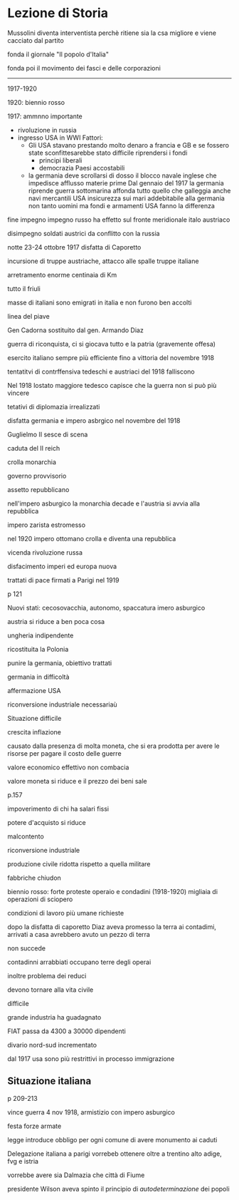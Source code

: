 # Lezione di Storia


Mussolini diventa interventista perchè ritiene sia la csa migliore e viene cacciato dal partito

fonda il giornale "Il popolo d'Italia"

fonda poi il movimento dei fasci e delle corporazioni

---


1917-1920


1920: biennio rosso

1917: ammnno importante
* rivoluzione in russia
* ingresso USA in WWI
Fattori:
	* Gli USA stavano prestando molto denaro a francia e GB e se fossero state sconfittesarebbe stato difficile riprendersi i fondi
		* principi liberali
		* democrazia
Paesi accostabili
	* la germania deve scrollarsi di dosso il blocco navale inglese che impedisce afflusso materie prime
	Dal gennaio del 1917 la germania riprende guerra sottomarina
	affonda tutto quello che galleggia
	anche navi mercantili USA
	insicurezza sui mari addebitabile alla germania
non tanto uomini ma fondi e armamenti USA fanno la differenza

fine impegno impegno russo ha effetto sul fronte meridionale italo austriaco

disimpegno soldati austrici da conflitto con la russia

notte 23-24 ottobre 1917 
disfatta di Caporetto

incursione di truppe austriache, attacco alle spalle truppe italiane

arretramento enorme
centinaia di Km

tutto il friuli

masse di italiani sono emigrati in italia e non furono ben accolti

linea del piave

Gen Cadorna sostituito dal gen. Armando Diaz

guerra di riconquista, ci si giocava tutto e la patria (gravemente offesa)

esercito italiano sempre più efficiente fino a vittoria del novembre 1918




tentatitvi di contrffensiva tedeschi e austriaci del 1918 falliscono

Nel 1918 lostato maggiore tedesco capisce che la guerra non si può più vincere

tetativi di diplomazia irrealizzati

disfatta germania e impero asbrgico nel novembre del 1918

Guglielmo II sesce di scena 

caduta del II reich

crolla monarchia

governo provvisorio

assetto repubblicano


nell'impero asburgico la monarchia decade e l'austria si avvia alla repubblica

impero zarista estromesso

nel 1920 impero ottomano crolla e diventa una repubblica

vicenda rivoluzione russa

disfacimento imperi ed europa nuova 

trattati di pace firmati a Parigi nel 1919

p 121

Nuovi stati:
cecosovacchia, autonomo, spaccatura imero asburgico

austria si riduce a ben poca cosa

ungheria indipendente

ricostituita la Polonia

punire la germania, obiettivo trattati

germania in difficoltà

affermazione USA


riconversione industriale necessariaù

Situazione difficile

crescita inflazione

causato dalla presenza di molta moneta, che si era prodotta per avere le risorse per pagare il costo delle guerre

valore economico effettivo non combacia

valore moneta si riduce e il prezzo dei beni sale

p.157


impoverimento di chi ha salari fissi

potere d'acquisto si riduce

malcontento



riconversione industriale

produzione civile ridotta rispetto a quella militare 

fabbriche chiudon

biennio rosso: forte proteste operaio e condadini (1918-1920)
migliaia di operazioni di sciopero

condizioni di lavoro più umane richieste



dopo la disfatta di caporetto Diaz aveva promesso la terra ai contadimi, arrivati a casa avrebbero avuto un pezzo di terra

non succede

contadinni arrabbiati
occupano terre degli operai

inoltre problema dei reduci

devono tornare alla vita civile

difficile

grande industria ha guadagnato

FIAT passa da 4300 a 30000 dipendenti

divario nord-sud incrementato

dal 1917 usa sono più restrittivi in processo immigrazione

## Situazione italiana
p 209-213 

vince guerra 4 nov 1918, armistizio con impero asburgico

festa forze armate

legge introduce obbligo per ogni comune di avere monumento ai caduti

Delegazione italiana a parigi vorrebeb ottenere oltre a trentino alto adige, fvg e istria

vorrebbe  avere sia Dalmazia che città di Fiume

presidente Wilson aveva spinto il principio di _autodeterminazione_ dei popoli
<!--stackedit_data:
eyJoaXN0b3J5IjpbMTk0MjM3NTE5OCwxOTY2MjMzODMyXX0=
-->